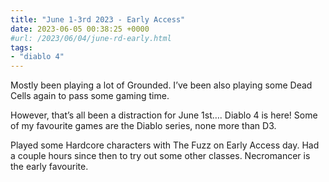 ```yaml
---
title: "June 1-3rd 2023 - Early Access"
date: 2023-06-05 00:38:25 +0000
#url: /2023/06/04/june-rd-early.html
tags:
- "diablo 4"
---
```

Mostly been playing a lot of Grounded. I’ve been also playing some Dead Cells again to pass some gaming time.  

However, that’s all been a distraction for June 1st…. Diablo 4 is here! Some of my favourite games are the Diablo series, none more than D3. 

Played some Hardcore characters with The Fuzz on Early Access day. Had a couple hours since then to try out some other classes. Necromancer is the early favourite. 
